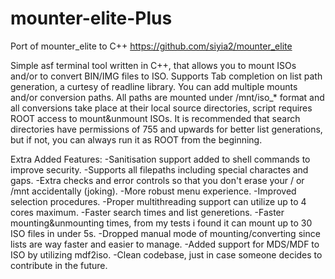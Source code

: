 # mounter-elite-Plus
Port of mounter_elite to C++ 
https://github.com/siyia2/mounter_elite

Simple asf terminal tool written in C++, that allows you to mount ISOs and/or to convert BIN/IMG files to ISO. Supports Tab completion on list path generation, a curtesy of readline library. 
You can add multiple mounts and/or conversion paths. All paths are mounted under /mnt/iso_* format and all conversions take place at their local source directories, script requires ROOT access to mount&unmount ISOs. 
It is recommended that search directories have permissions of 755 and upwards for better list generations, but if not, you can always run it as ROOT from the beginning.

Extra Added Features:
-Sanitisation support added to shell commands to improve security.
-Supports all filepaths including special charactes and gaps.
-Extra checks and error controls so that you don't erase your / or /mnt accidentally (joking).
-More robust menu experience.
-Improved selection procedures.
-Proper multithreading support can utilize up to 4 cores maximum.
-Faster search times and list generetions.
-Faster mounting&unmounting times, from my tests i found it can mount up to 30 ISO files in under 5s.
-Dropped manual mode of mounting/converting since lists are way faster and easier to manage.
-Added support for MDS/MDF to ISO by utilizing mdf2iso.
-Clean codebase, just in case someone decides to contribute in the future.


